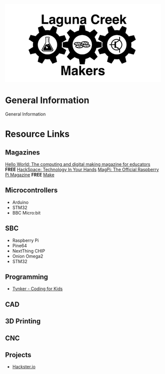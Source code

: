 ![Laguna Creek Makers](misc/images/Laguna_Creek_Makers.png)

# General Information
General Information


# Resource Links

## Magazines

[Hello World: The computing and digital making magazine for educators](https://helloworld.raspberrypi.org/)  **FREE**
[HackSpace: Technology In Your Hands](https://hackspace.raspberrypi.org/)
[MagPi: The Official Raspberry Pi Magazine](https://www.raspberrypi.org/magpi/) **FREE**
[Make](https://makezine.com/)

## Microcontrollers

- Arduino
- STM32
- BBC Micro:bit


## SBC

- Raspberry Pi
- Pine64
- NextThing CHIP
- Onion Omega2
- STM32

## Programming
- [Tynker - Coding for Kids](https://www.tynker.com/)


## CAD


## 3D Printing


## CNC


## Projects
- [Hackster.io](https://www.hackster.io/)


